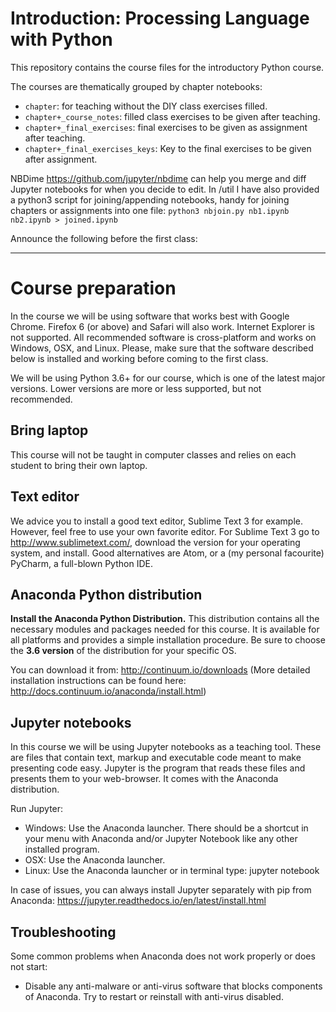 # Introduction: Processing Language with Python
This repository contains the course files for the introductory Python course.

The courses are thematically grouped by chapter notebooks:
- `chapter`: for teaching without the DIY class exercises filled.
- `chapter+_course_notes`: filled class exercises to be given after teaching.
- `chapter+_final_exercises`: final exercises to be given as assignment after teaching.
- `chapter+_final_exercises_keys`: Key to the final exercises to be given after assignment.

NBDime https://github.com/jupyter/nbdime can help you merge and diff Jupyter notebooks for when you decide to edit.
In /util I have also provided a python3 script for joining/appending notebooks, handy for joining chapters or assignments into one file: `python3 nbjoin.py nb1.ipynb nb2.ipynb > joined.ipynb`

Announce the following before the first class:
____________________________________________________________________________________
# Course preparation
In the course we will be using software that works best with Google Chrome. Firefox 6 (or above) and Safari will also work. Internet Explorer is not supported. All recommended software is cross-platform and works on Windows, OSX, and Linux. Please, make sure that the software described below is installed and working before coming to the first class.

We will be using Python 3.6+ for our course, which is one of the latest major versions. Lower versions are more or less supported, but not recommended.

## Bring laptop
This course will not be taught in computer classes and relies on each student to bring their own laptop.

## Text editor
We advice you to install a good text editor, Sublime Text 3 for example. However, feel free to use your own favorite editor. For Sublime Text 3 go to http://www.sublimetext.com/, download the version for your operating system, and install.
Good alternatives are Atom, or a (my personal facourite) PyCharm, a full-blown Python IDE.

## Anaconda Python distribution
**Install the Anaconda Python Distribution.** This distribution contains all the necessary modules and packages needed for this course. It is available for all platforms and provides a simple installation procedure. Be sure to choose the **3.6 version** of the distribution for your specific OS.

You can download it from: http://continuum.io/downloads
(More detailed installation instructions can be found here: http://docs.continuum.io/anaconda/install.html)

## Jupyter notebooks
In this course we will be using Jupyter notebooks as a teaching tool. These are files that contain text, markup and executable code meant to make presenting code easy. Jupyter is the program that reads these files and presents them to your web-browser. It comes with the Anaconda distribution.

Run Jupyter:
- Windows: Use the Anaconda launcher. There should be a shortcut in your menu with Anaconda and/or Jupyter Notebook like any other installed program.
- OSX: Use the Anaconda launcher.
- Linux: Use the Anaconda launcher or in terminal type: jupyter notebook

In case of issues, you can always install Jupyter separately with pip from Anaconda: https://jupyter.readthedocs.io/en/latest/install.html

## Troubleshooting
Some common problems when Anaconda does not work properly or does not start:
- Disable any anti-malware or anti-virus software that blocks components of Anaconda. Try to restart or reinstall with anti-virus disabled.
